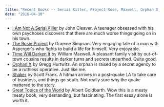 ```yaml
---
title: "Recent Books -- Serial Killer, Project Rose, Maxwell, Orphan X, Shaker, Goldbarth"
date: "2016-04-10"
---
```


- [I Am Not A Serial Killer](http://www.amazon.com/Not-Serial-Killer-John-Cleaver/dp/0765327821) by John Cleaver. A teenager obsessed with his own psychoses discovers that there are much worse things going on in his town.
- [The Rosie Project](http://www.amazon.com/Rosie-Project-Novel-Graeme-Simsion/dp/1476729093) by Graeme Simpson. Very engaging tale of a man with Asperger's who fights to build a life for himself. Very enjoyable.
- [Time Will Darken It](http://www.amazon.com/Time-Will-Darken-William-Maxwell/dp/0679772588) by William Maxwell. A pleasant family visit by out-of-town cousins results in darker turns and secrets unearthed. Quite good.
- [Orphan X](http://www.amazon.com/Orphan-Evan-Smoak-Gregg-Hurwitz/dp/1250067847) by Gregg Hurtwitz. An orphan is raised by a secret agency to be a ruthless operative. Just like me.
- [Shaker](http://www.amazon.com/Shaker-novel-Scott-Frank/dp/0385350031) by Scott Frank. A hitman arrives in a post-quake LA to take care of business, and things go south. Not really sure why the quake mattered to the story.
- [Great Topics of the World](http://www.amazon.com/Great-Topics-World-Albert-Goldbarth/dp/1567920179) by Albert Goldbarth. Wow this is a meaty meaty book, very demanding, but fascinating. The first essay alone is worth it.
